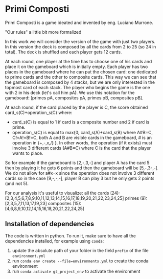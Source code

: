 # Primi Composti

Primi Composti is a game ideated and invented by eng. Luciano Murrone. 

"Our rules" a little bit more formalized

In this work we will consider the version of the game with just two players. In this version the deck is composed by all the cards from 2 to 25 (so 24 in total). The deck is shuffled and each player gets 12 cards.

At each round, one player at the time has to choose one of his cards and place it on the gameboard which is initially empty. Each player has two places in the gameboard where he can put the chosen card: one dedicated to prime cards and the other to composite cards. This way we can see that the gameboard is composed by 4 stacks, but we are only interested in the topmost card of each stack. The player who begins the game is the one with 2 in his deck (let's call him pA). We use this notation for the gameboard: [primes pA, composites pA, primes pB, composites pB].

At each round, if the card placed by the player is C, the score obtained card_s(C)+operation_s(C) where: 
* card_s(C) is equal to 1 if card is a composite number and 2 if card is prime. 
* operation_s(C) is equal to max{0, card_s(A)+card_s(B) where A#B=C, C!=A!=B!=C,  both A and B are visible cards in the gameboard, # is an operation in {+,-,x,/} }. 
In other words, the operation (if it exists) must involve 3 different cards (A#B=C) where C is the card that the player wants to place.

So for example if the gameboard is [2,-,3,-] and player A has the card 5 then by playing it he gets 6 points and then the gameboard will be [5,-,3-,-]. We do not allow for a#x=x since the operation does not involve 3 different cards so in the case [9,-,-,-], player B can play 3 but he only gets 2 points (and not 5).

For our analysis it's useful to visualize: 
all the cards (24): [2,3,4,5,6,7,8,9,10,11,12,13,14,15,16,17,18,19,20,21,22,23,24,25]
primes (9):         [2,3,5,7,11,13,17,19,23]
composites (15):    [4,6,8,9,10,12,14,15,16,18,20,21,22,24,25]


## Installation of dependencies
The code is written in python. To run it, make sure to have all the dependencies installed, for example using ```conda```:
1. update the absolute path of your folder in the field  ```prefix``` of the file ```environment.yml```
2. run ```conda env create --file=environments.yml``` to create the conda environment
3. run ```conda activate gt_project_env``` to activate the environment

